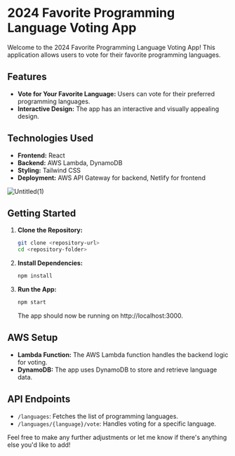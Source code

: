 # 2024 Favorite Programming Language Voting App

Welcome to the 2024 Favorite Programming Language Voting App! This application allows users to vote for their favorite programming languages.

## Features

- **Vote for Your Favorite Language:** Users can vote for their preferred programming languages.
- **Interactive Design:** The app has an interactive and visually appealing design.

## Technologies Used

- **Frontend:** React
- **Backend:** AWS Lambda, DynamoDB
- **Styling:** Tailwind CSS
- **Deployment:** AWS API Gateway for backend, Netlify for frontend

![Untitled(1)](https://github.com/Mohd-Daniyal/Serverless-Voting-Application/assets/96229438/df51bbd4-3869-48d0-9995-0852440d0112)


## Getting Started

1. **Clone the Repository:**
   ```bash
   git clone <repository-url>
   cd <repository-folder>
   ```

2. **Install Dependencies:**
   ```bash
   npm install
   ```

3. **Run the App:**
   ```bash
   npm start
   ```

   The app should now be running on http://localhost:3000.

## AWS Setup

- **Lambda Function:** The AWS Lambda function handles the backend logic for voting.
- **DynamoDB:** The app uses DynamoDB to store and retrieve language data.

## API Endpoints

- `/languages`: Fetches the list of programming languages.
- `/languages/{language}/vote`: Handles voting for a specific language.




Feel free to make any further adjustments or let me know if there's anything else you'd like to add!
